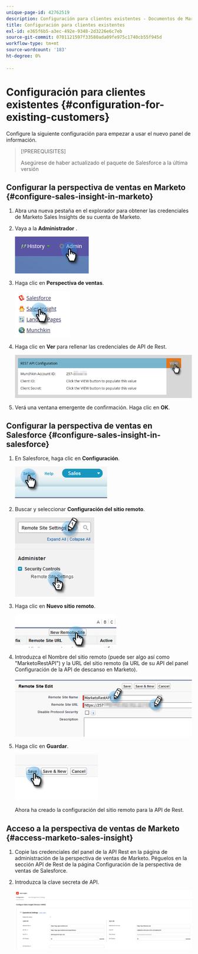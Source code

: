 ```yaml
---
unique-page-id: 42762519
description: Configuración para clientes existentes - Documentos de Marketo - Documentación del producto
title: Configuración para clientes existentes
exl-id: e365f6b5-a3ec-492e-9348-2d3226e6c7eb
source-git-commit: 0701121597f33580ada09fe975c1740cb55f945d
workflow-type: tm+mt
source-wordcount: '183'
ht-degree: 0%

---
```


# Configuración para clientes existentes {#configuration-for-existing-customers}

Configure la siguiente configuración para empezar a usar el nuevo panel de información.

>[!PREREQUISITES]
>
>Asegúrese de haber actualizado el paquete de Salesforce a la última versión

## Configurar la perspectiva de ventas en Marketo {#configure-sales-insight-in-marketo}

1. Abra una nueva pestaña en el explorador para obtener las credenciales de Marketo Sales Insights de su cuenta de Marketo.

1. Vaya a la **Administrador** .

   ![](assets/configuration-for-existing-customers-1.png)

1. Haga clic en **Perspectiva de ventas**.

   ![](assets/configuration-for-existing-customers-2.png)

1. Haga clic en **Ver** para rellenar las credenciales de API de Rest.

   ![](assets/configuration-for-existing-customers-3.png)

1. Verá una ventana emergente de confirmación. Haga clic en **OK**.

## Configurar la perspectiva de ventas en Salesforce {#configure-sales-insight-in-salesforce}

1. En Salesforce, haga clic en **Configuración**.

   ![](assets/configuration-for-existing-customers-4.png)

1. Buscar y seleccionar **Configuración del sitio remoto**.

   ![](assets/configuration-for-existing-customers-5.png)

1. Haga clic en **Nuevo sitio remoto**.

   ![](assets/configuration-for-existing-customers-6.png)

1. Introduzca el Nombre del sitio remoto (puede ser algo así como &quot;MarketoRestAPI&quot;) y la URL del sitio remoto (la URL de su API del panel Configuración de la API de descanso en Marketo).

   ![](assets/configuration-for-existing-customers-7.png)

1. Haga clic en **Guardar**.

   ![](assets/configuration-for-existing-customers-8.png)

   Ahora ha creado la configuración del sitio remoto para la API de Rest.

## Acceso a la perspectiva de ventas de Marketo {#access-marketo-sales-insight}

1. Copie las credenciales del panel de la API Rest en la página de administración de la perspectiva de ventas de Marketo. Péguelos en la sección API de Rest de la página Configuración de la perspectiva de ventas de Salesforce.

1. Introduzca la clave secreta de API.

   ![](assets/configuration-for-existing-customers-9.png)
